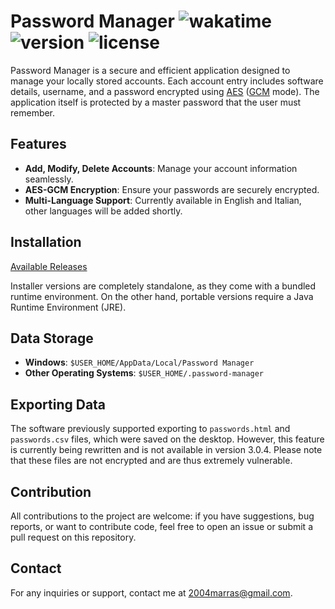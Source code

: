 # Password Manager <img src="https://wakatime.com/badge/github/Achille004/PasswordManager.svg?style=flat" alt="wakatime"> <img src="https://img.shields.io/badge/version-3.0.4-green" alt="version"> <img alt="license" src="https://img.shields.io/github/license/Achille004/PasswordManager">

Password Manager is a secure and efficient application designed to manage your locally stored accounts. Each account entry includes software details, username, and a password encrypted using [AES](https://en.wikipedia.org/wiki/Advanced_Encryption_Standard) ([GCM](https://en.wikipedia.org/wiki/Galois/Counter_Mode) mode). The application itself is protected by a master password that the user must remember.

## Features

- **Add, Modify, Delete Accounts**: Manage your account information seamlessly.
- **AES-GCM Encryption**: Ensure your passwords are securely encrypted.
- **Multi-Language Support**: Currently available in English and Italian, other languages will be added shortly.

## Installation

[Available Releases](https://github.com/Achille004/PasswordManager/releases)

Installer versions are completely standalone, as they come with a bundled runtime environment.
On the other hand, portable versions require a Java Runtime Environment (JRE).

## Data Storage

- **Windows**: `$USER_HOME/AppData/Local/Password Manager`
- **Other Operating Systems**: `$USER_HOME/.password-manager`

## Exporting Data

The software previously supported exporting to `passwords.html` and `passwords.csv` files, which were saved on the desktop. However, this feature is currently being rewritten and is not available in version 3.0.4. Please note that these files are not encrypted and are thus extremely vulnerable.

## Contribution

All contributions to the project are welcome: if you have suggestions, bug reports, or want to contribute code, feel free to open an issue or submit a pull request on this repository.

## Contact

For any inquiries or support, contact me at 2004marras@gmail.com.